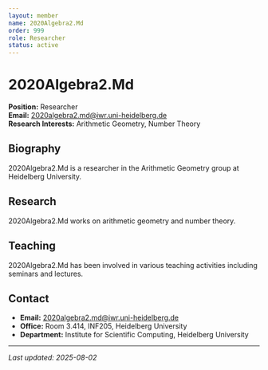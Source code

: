 ```yaml
---
layout: member
name: 2020Algebra2.Md
order: 999
role: Researcher
status: active
---
```


# 2020Algebra2.Md

**Position:** Researcher  
**Email:** [2020algebra2.md@iwr.uni-heidelberg.de](mailto:2020algebra2.md@iwr.uni-heidelberg.de)  
**Research Interests:** Arithmetic Geometry, Number Theory

## Biography

2020Algebra2.Md is a researcher in the Arithmetic Geometry group at Heidelberg University.

## Research

2020Algebra2.Md works on arithmetic geometry and number theory.

## Teaching

2020Algebra2.Md has been involved in various teaching activities including seminars and lectures.

## Contact

- **Email:** [2020algebra2.md@iwr.uni-heidelberg.de](mailto:2020algebra2.md@iwr.uni-heidelberg.de)
- **Office:** Room 3.414, INF205, Heidelberg University
- **Department:** Institute for Scientific Computing, Heidelberg University

---
*Last updated: 2025-08-02*